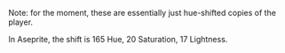 Note: for the moment, these are essentially just hue-shifted copies of the
player.

In Aseprite, the shift is 165 Hue, 20 Saturation, 17 Lightness.
